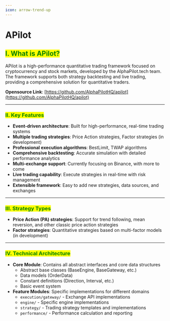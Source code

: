 ```yaml
---
icon: arrow-trend-up
---
```


# APilot

## <mark style="color:green;">I. What is APilot?</mark>

APilot is a high-performance quantitative trading framework focused on cryptocurrency and stock markets, developed by the AlphaPilot.tech team. The framework supports both strategy backtesting and live trading, providing a comprehensive solution for quantitative traders.

**Opensource Link**: [https://github.com/AlphaPilotHQ/apilot](https://github.com/AlphaPilotHQ/apilot)

***

### <mark style="color:green;">II. Key Features</mark>

* **Event-driven architecture**: Built for high-performance, real-time trading systems
* **Multiple trading strategies**: Price Action strategies, Factor strategies (in development)
* **Professional execution algorithms**: BestLimit, TWAP algorithms
* **Comprehensive backtesting**: Accurate simulation with detailed performance analytics
* **Multi-exchange support**: Currently focusing on Binance, with more to come
* **Live trading capability**: Execute strategies in real-time with risk management
* **Extensible framework**: Easy to add new strategies, data sources, and exchanges

***

### <mark style="color:green;">III. Strategy Types</mark>

* **Price Action (PA) strategies**: Support for trend following, mean reversion, and other classic price action strategies
* **Factor strategies**: Quantitative strategies based on multi-factor models (in development)

***

### <mark style="color:green;">IV. Technical Architecture</mark>

* **Core Module**: Contains all abstract interfaces and core data structures
  * Abstract base classes (BaseEngine, BaseGateway, etc.)
  * Data models (OrderData)
  * Constant definitions (Direction, Interval, etc.)
  * Basic event system
* **Feature Modules**: Specific implementations for different domains
  * `execution/gateway/` - Exchange API implementations
  * `engine/` - Specific engine implementations
  * `strategy/` - Trading strategy templates and implementations
  * `performance/` - Performance calculation and reporting
